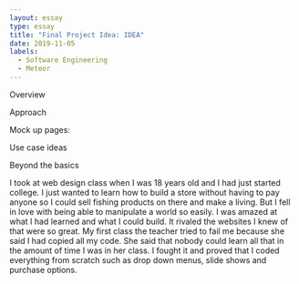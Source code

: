 ```yaml
---
layout: essay
type: essay
title: "Final Project Idea: IDEA"
date: 2019-11-05
labels:
  - Software Engineering
  - Meteor
---
```


Overview

Approach

Mock up pages:

Use case ideas

Beyond the basics

I took at web design class when I was 18 years old and I had just started college.  I just wanted to learn how to build a store without having to pay anyone so I could sell fishing products on there and make a living.  But I fell in love with being able to manipulate a world so easily.  I was amazed at what I had learned and what I could build.  It rivaled the websites I knew of that were so great.  My first class the teacher tried to fail me because she said I had copied all my code.  She said that nobody could learn all that in the amount of time I was in her class.  I fought it and proved that I coded everything from scratch such as drop down menus, slide shows and purchase options.
